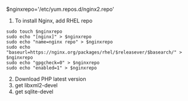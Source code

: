 $nginxrepo='/etc/yum.repos.d/nginx2.repo'

1. To install Nginx, add RHEL repo
```
sudo touch $nginxrepo
sudo echo "[nginx]" > $nginxrepo
sudo echo "name=nginx repo" > $nginxrepo
sudo echo "baseurl=https://nginx.org/packages/rhel/$releasever/$basearch/" > $nginxrepo
sudo echo "gpgcheck=0" > $nginxrepo
sudo echo "enabled=1" > $nginxrepo
```

2. Download PHP latest version
3. get libxml2-devel
4. get sqlite-devel
